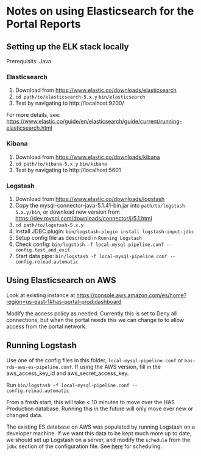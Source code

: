 # Notes on using Elasticsearch for the Portal Reports

## Setting up the ELK stack locally

Prerequisits: Java

### Elasticsearch

1. Download from https://www.elastic.co/downloads/elasticsearch
2. `cd path/to/elasticsearch-5.x.y`
   `bin/elasticsearch`
3. Test by navigating to http://localhost:9200/

For more details, see:
https://www.elastic.co/guide/en/elasticsearch/guide/current/running-elasticsearch.html

### Kibana

1. Download from https://www.elastic.co/downloads/kibana
2. `cd path/to/kibana-5.x.y`
   `bin/kibana`
3. Test by navigating to http://localhost:5601

### Logstash

1. Download from https://www.elastic.co/downloads/logstash
2. Copy the mysql-connector-java-5.1.41-bin.jar into `path/to/logstash-5.x.y/bin`, or
   download new version from https://dev.mysql.com/downloads/connector/j/5.1.html
3. `cd path/to/logstash-5.x.y`
4. Install JDBC plugin: `bin/logstash-plugin install logstash-input-jdbc`
5. Setup config file as described in `Running Logstash`
6. Check config: `bin/logstash -f local-mysql-pipeline.conf --config.test_and_exit`
7. Start data pipe: `bin/logstash -f local-mysql-pipeline.conf --config.reload.automatic`

## Using Elasticsearch on AWS

Look at existing instance at https://console.aws.amazon.com/es/home?region=us-east-1#has-portal-prod:dashboard

Modify the access policy as needed. Currently this is set to Deny all connections, but
when the portal needs this we can change to to allow access from the portal network.

## Running Logstash

Use one of the config files in this folder, `local-mysql-pipeline.conf` or
`has-rds-aws-es-pipeline.conf`. If using the AWS version, fill in the
aws_access_key_id and aws_secret_access_key.

Run `bin/logstash -f local-mysql-pipeline.conf --config.reload.automatic`

From a fresh start, this will take < 10 minutes to move over the HAS Production database.
Running this in the future will only move over new or changed data.

The existing ES database on AWS was populated by running Logstash on a developer machine.
If we want this data to be kept much more up to date, we should set up Logstash on
a server, and modify the `schedule` from the `jdbc` section of the configuration file.
See [here](https://www.elastic.co/guide/en/logstash/current/plugins-inputs-jdbc.html)
for scheduling.
